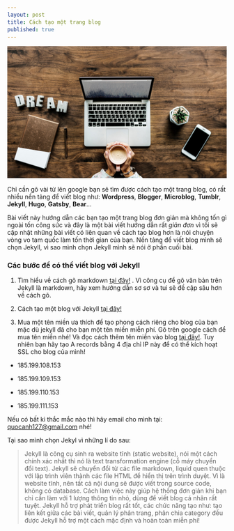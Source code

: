 ```yaml
---
layout: post
title: Cách tạo một trang blog
published: true
---
```


![Viết blog nè!](/images/blogging.jpg)

Chỉ cần gõ vài từ lên google bạn sẽ tìm được cách tạo một trang blog, có rất nhiều nền tảng để viết blog như: **Wordpress**, **Blogger**, **Microblog**, **Tumblr**, **Jekyll**, **Hugo**, **Gatsby**, **Bear**...

Bài viết này hướng dẫn các bạn tạo một trang blog đơn giản mà không tốn gì ngoài tốn công sức và đây là một bài viết hướng dẫn rất _giản đơn_ vì tôi sẽ cập nhật những bài viết có liên quan về cách tạo blog hơn là nói chuyện vòng vo tam quốc làm tốn thời gian của bạn. Nền tảng để viết blog mình sẽ chọn Jekyll, vì sao mình chọn Jekyll mình sẽ nói ở phần cuối bài.

### Các bước để có thể viết blog với Jekyll
1. Tìm hiểu về cách gõ markdown [tại đây!](https://viblo.asia/helps/cach-su-dung-markdown-bxjvZYnwkJZ "Hướng dẫn gõ văn bản với Markdown") . Vì công cụ để gõ văn bản trên Jekyll là markdown, hãy xem hướng dẫn sơ sơ và tui sẽ đề cập sâu hơn về cách gõ.

2. Cách tạo một blog với Jekyll [tại đây!](https://caodem.com/cach-tao-1-blog-nho-voi-jekyll/ "Hướng dẫn tạo blog jekyll")

3. Mua một tên miền ưa thích để tạo phong cách riêng cho blog của bạn mặc dù jekyll đã cho bạn một tên miền miễn phí. Gõ trên google cách để mua tên miền nhé! Và đọc cách thêm tên miền vào blog [tại đây!](https://caodem.com/su-dung-ten-mien-tuy-chinh-cho-blog-jekyll/ "Add tên miền vào blog"). Tuy nhiên bạn hãy tạo A records bằng 4 địa chỉ IP này để có thể kích hoạt SSL cho blog của mình!
+ 185.199.108.153

+ 185.199.109.153

+ 185.199.110.153

+ 185.199.111.153

Nếu có bất kì thắc mắc nào thì hãy email cho mình tại: quocanh127@gmail.com nhé!

Tại sao mình chọn Jekyl vì những lí do sau:

> Jekyll là công cụ sinh ra website tĩnh (static website), nói một cách chính xác nhất thì nó là text transformation engine (cỗ máy chuyển đổi text). Jekyll sẽ chuyển đổi từ các file markdown, liquid quen thuộc với lập trình viên thành các file HTML để hiển thị trên trình duyệt.
Vì là website tĩnh, nên tất cả nội dung sẽ được viết trong source code, không có database. Cách làm việc này giúp hệ thống đơn giản khi bạn chỉ cần làm với 1 lượng thông tin nhỏ, dùng để viết blog cá nhân rất tuyệt.
Jekyll hỗ trợ phát triển blog rất tốt, các chức năng tạo như: tạo liên kết giữa các bài viết, quản lý phân trang, phân chia category đều được Jekyll hỗ trợ một cách mặc định và hoàn toàn miễn phí!




